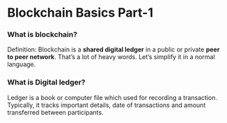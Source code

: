 # Blockchain Basics Part-1

### What is blockchain?
Definition: Blockchain is a **shared digital ledger** in a public or private **peer to peer network**.
That’s a lot of heavy words. Let’s simplify it in a normal language.

### What is Digital ledger?
Ledger is a book or computer file which used for recording a transaction. Typically, it tracks important details, date of transactions and amount transferred between participants.


